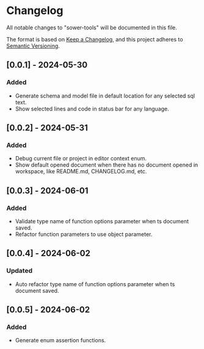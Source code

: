 # Changelog

All notable changes to "sower-tools" will be documented in this file.

The format is based on [Keep a Changelog](https://keepachangelog.com/en/1.1.0/),
and this project adheres to [Semantic Versioning](https://semver.org/spec/v2.0.0.html).

## [0.0.1] - 2024-05-30

### Added

-   Generate schema and model file in default location for any selected sql text.
-   Show selected lines and code in status bar for any language.

## [0.0.2] - 2024-05-31

### Added

-   Debug current file or project in editor context enum.
-   Show default opened document when there has no document opened in workspace, like README.md, CHANGELOG.md, etc.

## [0.0.3] - 2024-06-01

### Added

-   Validate type name of function options parameter when ts document saved.
-   Refactor function parameters to use object parameter.

## [0.0.4] - 2024-06-02

### Updated

-   Auto refactor type name of function options parameter when ts document saved.

## [0.0.5] - 2024-06-02

### Added

-   Generate enum assertion functions.
